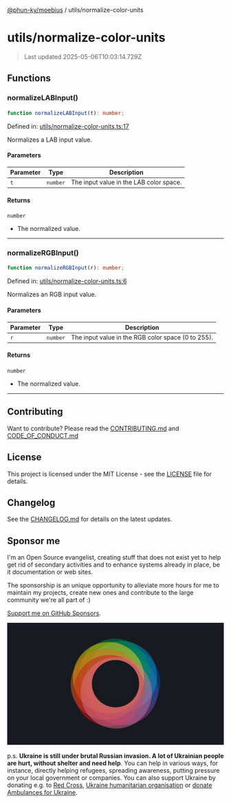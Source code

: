 [@phun-ky/moebius](../README.md) / utils/normalize-color-units

# utils/normalize-color-units

> Last updated 2025-05-06T10:03:14.729Z

##

## Functions

### normalizeLABInput()

```ts
function normalizeLABInput(t): number;
```

Defined in: [utils/normalize-color-units.ts:17](https://github.com/phun-ky/moebius/blob/main/src/utils/normalize-color-units.ts#L17)

Normalizes a LAB input value.

#### Parameters

| Parameter | Type     | Description                             |
| --------- | -------- | --------------------------------------- |
| `t`       | `number` | The input value in the LAB color space. |

#### Returns

`number`

- The normalized value.

---

### normalizeRGBInput()

```ts
function normalizeRGBInput(r): number;
```

Defined in: [utils/normalize-color-units.ts:6](https://github.com/phun-ky/moebius/blob/main/src/utils/normalize-color-units.ts#L6)

Normalizes an RGB input value.

#### Parameters

| Parameter | Type     | Description                                        |
| --------- | -------- | -------------------------------------------------- |
| `r`       | `number` | The input value in the RGB color space (0 to 255). |

#### Returns

`number`

- The normalized value.

---

## Contributing

Want to contribute? Please read the [CONTRIBUTING.md](https://github.com/phun-ky/moebius/blob/main/CONTRIBUTING.md) and [CODE_OF_CONDUCT.md](https://github.com/phun-ky/moebius/blob/main/CODE_OF_CONDUCT.md)

## License

This project is licensed under the MIT License - see the [LICENSE](https://github.com/phun-ky/moebius/blob/main/LICENSE) file for details.

## Changelog

See the [CHANGELOG.md](https://github.com/phun-ky/moebius/blob/main/CHANGELOG.md) for details on the latest updates.

## Sponsor me

I'm an Open Source evangelist, creating stuff that does not exist yet to help get rid of secondary activities and to enhance systems already in place, be it documentation or web sites.

The sponsorship is an unique opportunity to alleviate more hours for me to maintain my projects, create new ones and contribute to the large community we're all part of :)

[Support me on GitHub Sponsors](https://github.com/sponsors/phun-ky).

![logo](https://github.com/phun-ky/moebius/blob/main/public/images/logo/logo-ring.png?raw=true)

p.s. **Ukraine is still under brutal Russian invasion. A lot of Ukrainian people are hurt, without shelter and need help**. You can help in various ways, for instance, directly helping refugees, spreading awareness, putting pressure on your local government or companies. You can also support Ukraine by donating e.g. to [Red Cross](https://www.icrc.org/en/donate/ukraine), [Ukraine humanitarian organisation](https://savelife.in.ua/en/donate-en/#donate-army-card-weekly) or [donate Ambulances for Ukraine](https://www.gofundme.com/f/help-to-save-the-lives-of-civilians-in-a-war-zone).

